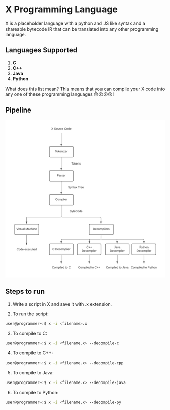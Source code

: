 # X Programming Language

X is a placeholder language with a python and JS like syntax and a shareable bytecode IR that can be translated into any other programming language.

## Languages Supported

1. **C**
2. **C++**
3. **Java**
4. **Python**

What does this list mean? This means that you can compile your X code into any one of these programming languages 😲😲😲😲!

## Pipeline

<p align="center">
    <img src="images/X-pipeline.png">
<p>

## Steps to run

1. Write a script in X and save it with .x extension.

2. To run the script:

```bash
user@programmer~:$ x -i <filename>.x
```

3. To compile to C:

```bash
user@programmer~:$ x -i <filename.x> --decompile-c
```

4. To compile to C++:

```bash
user@programmer~:$ x -i <filename.x> --decompile-cpp
```

5. To compile to Java:

```bash
user@programmer~:$ x -i <filename.x> --decompile-java
```

6. To compile to Python:

```bash
user@programmer~:$ x -i <filename.x> --decompile-py
```